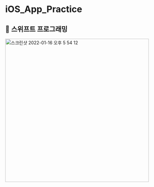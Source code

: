 # iOS_App_Practice

## 📖 스위프트 프로그래밍


<img width="456" alt="스크린샷 2022-01-16 오후 5 54 12" src="https://user-images.githubusercontent.com/73773645/149653557-fb85727b-1102-462b-b257-f411b38e6ba0.png">
